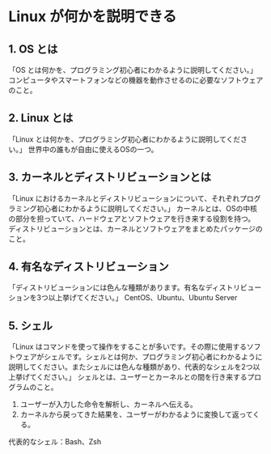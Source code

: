 # Linux が何かを説明できる

## 1. OS とは

「OS とは何かを、プログラミング初心者にわかるように説明してください。」
コンピュータやスマートフォンなどの機器を動作させるのに必要なソフトウェアのこと。

## 2. Linux とは

「Linux とは何かを、プログラミング初心者にわかるように説明してください。」
世界中の誰もが自由に使えるOSの一つ。

## 3. カーネルとディストリビューションとは

「Linux におけるカーネルとディストリビューションについて、それぞれプログラミング初心者にわかるように説明してください。」
カーネルとは、OSの中核の部分を担っていて、ハードウェアとソフトウェアを行き来する役割を持つ。
ディストリビューションとは、カーネルとソフトウェアをまとめたパッケージのこと。

## 4. 有名なディストリビューション

「ディストリビューションには色んな種類があります。有名なディストリビューションを3つ以上挙げてください。」
CentOS、Ubuntu、Ubuntu Server

## 5. シェル

「Linux はコマンドを使って操作をすることが多いです。その際に使用するソフトウェアがシェルです。シェルとは何か、プログラミング初心者にわかるように説明してください。またシェルには色んな種類があり、代表的なシェルを2つ以上挙げてください。」
シェルとは、ユーザーとカーネルとの間を行き来するプログラムのこと。
1. ユーザーが入力した命令を解析し、カーネルへ伝える。
2. カーネルから戻ってきた結果を、ユーザーがわかるように変換して返ってくる。

代表的なシェル：Bash、Zsh
